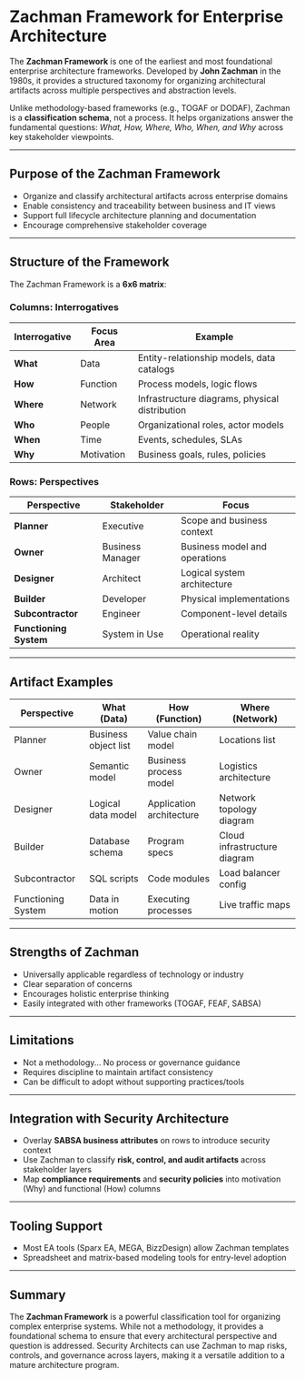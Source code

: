 # Zachman Framework for Enterprise Architecture

The **Zachman Framework** is one of the earliest and most foundational enterprise architecture frameworks. Developed by **John Zachman** in the 1980s, it provides a structured taxonomy for organizing architectural artifacts across multiple perspectives and abstraction levels.

Unlike methodology-based frameworks (e.g., TOGAF or DODAF), Zachman is a **classification schema**, not a process. It helps organizations answer the fundamental questions: *What, How, Where, Who, When, and Why* across key stakeholder viewpoints.

---

## Purpose of the Zachman Framework

- Organize and classify architectural artifacts across enterprise domains
- Enable consistency and traceability between business and IT views
- Support full lifecycle architecture planning and documentation
- Encourage comprehensive stakeholder coverage

---

## Structure of the Framework

The Zachman Framework is a **6x6 matrix**:

### Columns: Interrogatives
| Interrogative | Focus Area | Example |
|---------------|------------|---------|
| **What** | Data | Entity-relationship models, data catalogs |
| **How** | Function | Process models, logic flows |
| **Where** | Network | Infrastructure diagrams, physical distribution |
| **Who** | People | Organizational roles, actor models |
| **When** | Time | Events, schedules, SLAs |
| **Why** | Motivation | Business goals, rules, policies |

### Rows: Perspectives
| Perspective | Stakeholder | Focus |
|-------------|-------------|-------|
| **Planner** | Executive | Scope and business context |
| **Owner** | Business Manager | Business model and operations |
| **Designer** | Architect | Logical system architecture |
| **Builder** | Developer | Physical implementations |
| **Subcontractor** | Engineer | Component-level details |
| **Functioning System** | System in Use | Operational reality |

---

## Artifact Examples

| Perspective | What (Data) | How (Function) | Where (Network) |
|-------------|-------------|----------------|------------------|
| Planner | Business object list | Value chain model | Locations list |
| Owner | Semantic model | Business process model | Logistics architecture |
| Designer | Logical data model | Application architecture | Network topology diagram |
| Builder | Database schema | Program specs | Cloud infrastructure diagram |
| Subcontractor | SQL scripts | Code modules | Load balancer config |
| Functioning System | Data in motion | Executing processes | Live traffic maps |

---

## Strengths of Zachman

- Universally applicable regardless of technology or industry
- Clear separation of concerns
- Encourages holistic enterprise thinking
- Easily integrated with other frameworks (TOGAF, FEAF, SABSA)

---

## Limitations

- Not a methodology... No process or governance guidance
- Requires discipline to maintain artifact consistency
- Can be difficult to adopt without supporting practices/tools

---

## Integration with Security Architecture

- Overlay **SABSA business attributes** on rows to introduce security context
- Use Zachman to classify **risk, control, and audit artifacts** across stakeholder layers
- Map **compliance requirements** and **security policies** into motivation (Why) and functional (How) columns

---

## Tooling Support

- Most EA tools (Sparx EA, MEGA, BizzDesign) allow Zachman templates
- Spreadsheet and matrix-based modeling tools for entry-level adoption

---

## Summary

The **Zachman Framework** is a powerful classification tool for organizing complex enterprise systems. While not a methodology, it provides a foundational schema to ensure that every architectural perspective and question is addressed. Security Architects can use Zachman to map risks, controls, and governance across layers, making it a versatile addition to a mature architecture program.